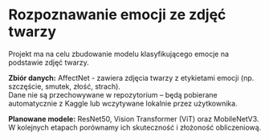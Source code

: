 # Rozpoznawanie emocji ze zdjęć twarzy

Projekt ma na celu zbudowanie modelu klasyfikującego emocje na podstawie zdjęć twarzy.

**Zbiór danych:** AffectNet - zawiera zdjęcia twarzy z etykietami emocji (np. szczęście, smutek, złość, strach).  
Dane nie są przechowywane w repozytorium – będą pobierane automatycznie z Kaggle lub wczytywane lokalnie przez użytkownika.

**Planowane modele:** ResNet50, Vision Transformer (ViT) oraz MobileNetV3.  
W kolejnych etapach porównamy ich skuteczność i złożoność obliczeniową.
